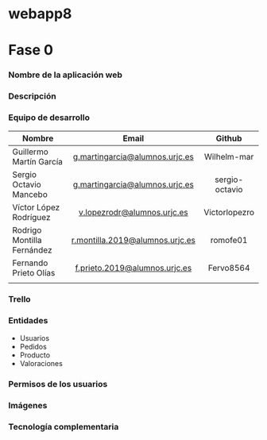 # webapp8
# Fase 0

### Nombre de la aplicación web





### Descripción



### Equipo de desarrollo

| Nombre	| Email	| Github |
| --- | :---: | :---: |
| Guillermo Martín García	| g.martingarcia@alumnos.urjc.es	| Wilhelm-mar |
| Sergio Octavio Mancebo	| g.martingarcia@alumnos.urjc.es	| sergio-octavio |
|Víctor López Rodríguez |v.lopezrodr@alumnos.urjc.es	|Victorlopezro |
|	Rodrigo Montilla Fernández|	r.montilla.2019@alumnos.urjc.es| romofe01|
|Fernando Prieto Olías	| f.prieto.2019@alumnos.urjc.es| Fervo8564 |
|	|	|  |


### Trello


### Entidades

* Usuarios
* Pedidos
* Producto
* Valoraciones

### Permisos de los usuarios



### Imágenes



### Tecnología complementaria




